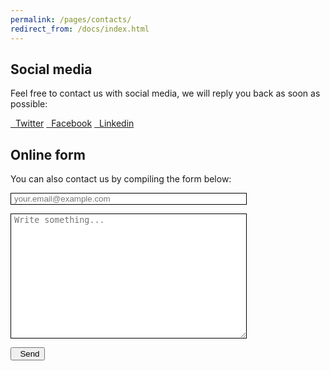 ```yaml
---
permalink: /pages/contacts/
redirect_from: /docs/index.html
---
```


<div class="container">
  <h2 class="text-rigth"><b>Social media</b></h2>
  <p>Feel free to contact us with social media, we will reply you back as soon as possible:</p>
  <p>
      <a class="btn btn-primary" href="https://twitter.com/ASALIcode" role="button"><i class="fa-brands fa-twitter"></i>&nbsp;&nbsp;Twitter</a>  
      <a class="btn btn-primary" href="https://www.facebook.com/ASALIcode/" role="button"><i class="fa-brands fa-facebook"></i>&nbsp;&nbsp;Facebook</a>  
      <a class="btn btn-primary" href="https://www.linkedin.com/company/asalicode" role="button"><i class="fa-brands fa-linkedin"></i>&nbsp;&nbsp;Linkedin</a>
  </p>

  <h2 class="text-rigth"><b>Online form</b></h2>
  <p>You can also contact us by compiling the form below:</p>
  <form action="https://formspree.io/f/mdopzvpj" method="POST">
    <p>
      <input type="text" style="width:75%; border:thin; border-style:solid; padding-left:1%" placeholder="your.email@example.com" name="_replyto">
    </p>
    <p>
      <textarea placeholder="Write something..." style="height:200px; width:75%; border:thin; border-style:solid; padding-left:1%" name="message"></textarea>
    </p>
    <p>
    <button class="btn btn-primary" type="submit"><i class="fa-solid fa-paper-plane-top"></i></i>&nbsp;&nbsp;Send</button>
    </p>
  </form>
</div>